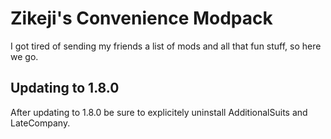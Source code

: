 # Zikeji's Convenience Modpack

I got tired of sending my friends a list of mods and all that fun stuff, so here we go.

## Updating to 1.8.0

After updating to 1.8.0 be sure to explicitely uninstall AdditionalSuits and LateCompany.